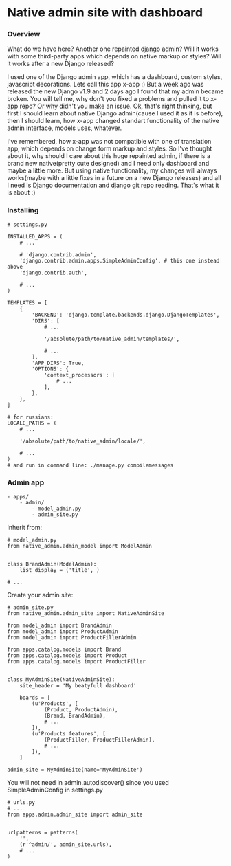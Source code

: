# Native admin site with dashboard

### Overview

What do we have here? Another one repainted django admin? Will it works with some
third-party apps which depends on native markup or styles? Will it works after a new
Django released?

I used one of the Django admin app, which has a dashboard, custom styles, javascript
decorations. Lets call this app x-app :) But a week ago was released the new Django v1.9
and 2 days ago I found that my admin became broken.
You will tell me, why don't you fixed a problems and pulled it to x-app repo? Or why
didn't you make an issue. Ok, that's right thinking, but first I should learn about native
Django admin(cause I used it as it is before), then I should learn, how x-app changed
standart functionality of the native admin interface, models uses, whatever.

I've remembered,
how x-app was not compatible with one of translation app, which depends on change form
markup and styles. So I've thought about it, why should I care about this huge repainted admin,
if there is a brand new native(pretty cute designed) and I need only dashboard and maybe
a little more. But using
native functionality, my changes will always works(maybe with a little fixes in a future on a new
Django releases) and all I need is Django documentation and django git repo reading.
That's what it is about :)

### Installing

    # settings.py

    INSTALLED_APPS = (
        # ...

        # 'django.contrib.admin',
        'django.contrib.admin.apps.SimpleAdminConfig', # this one instead above
        'django.contrib.auth',

        # ...
    )

    TEMPLATES = [
        {
            'BACKEND': 'django.template.backends.django.DjangoTemplates',
            'DIRS': [
                # ...

                '/absolute/path/to/native_admin/templates/',

                # ...
            ],
            'APP_DIRS': True,
            'OPTIONS': {
                'context_processors': [
                    # ...
                ],
            },
        },
    ]

    # for russians:
    LOCALE_PATHS = (
        # ...

        '/absolute/path/to/native_admin/locale/',

        # ...
    )
    # and run in command line: ./manage.py compilemessages

### Admin app

    - apps/
        - admin/
            - model_admin.py
            - admin_site.py

Inherit from:

    # model_admin.py
    from native_admin.admin_model import ModelAdmin


    class BrandAdmin(ModelAdmin):
        list_display = ('title', )

    # ...

Create your admin site:

    # admin_site.py
    from native_admin.admin_site import NativeAdminSite

    from model_admin import BrandAdmin
    from model_admin import ProductAdmin
    from model_admin import ProductFillerAdmin

    from apps.catalog.models import Brand
    from apps.catalog.models import Product
    from apps.catalog.models import ProductFiller


    class MyAdminSite(NativeAdminSite):
        site_header = 'My beatyfull dashboard'

        boards = [
            (u'Products', [
                (Product, ProductAdmin),
                (Brand, BrandAdmin),
                # ...
            ]),
            (u'Products features', [
                (ProductFiller, ProductFillerAdmin),
                # ...
            ]),
        ]

    admin_site = MyAdminSite(name='MyAdminSite')

You will not need in admin.autodiscover() since you used SimpleAdminConfig in settings.py

    # urls.py
    # ...
    from apps.admin.admin_site import admin_site


    urlpatterns = patterns(
        '',
        (r'^admin/', admin_site.urls),
        # ...
    )
